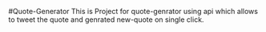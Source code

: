 #Quote-Generator
This is Project for quote-genrator using api which allows to tweet the quote and genrated new-quote on single click. 